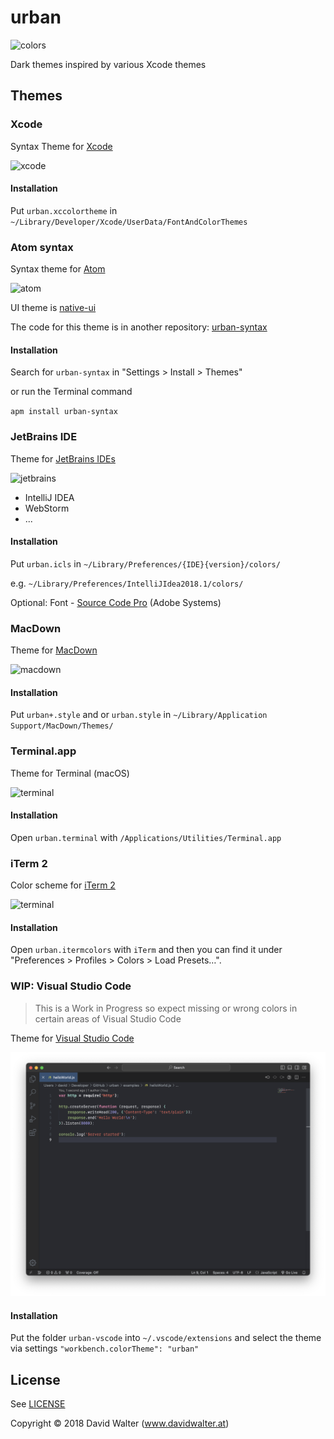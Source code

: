 # urban

![colors](https://github.com/divadretlaw/urban/raw/master/assets/colors.png)

Dark themes inspired by various Xcode themes

## Themes

### Xcode

Syntax Theme for [Xcode](https://developer.apple.com/xcode/)

![xcode](https://github.com/divadretlaw/urban/raw/master/assets/xcode.png)

#### Installation

Put `urban.xccolortheme` in `~/Library/Developer/Xcode/UserData/FontAndColorThemes`

### Atom syntax

Syntax theme for [Atom](https://atom.io)

![atom](https://github.com/divadretlaw/urban/raw/master/assets/atom.png)

UI theme is [native-ui](https://github.com/fv0/native-ui)

The code for this theme is in another repository: [urban-syntax](https://github.com/divadretlaw/urban-syntax)

#### Installation

Search for `urban-syntax` in "Settings > Install > Themes"

or run the Terminal command

`apm install urban-syntax`

### JetBrains IDE 

Theme for [JetBrains IDEs](http://jetbrains.com)

![jetbrains](https://github.com/divadretlaw/urban/raw/master/assets/jetbrains.png)

* IntelliJ IDEA
* WebStorm
* ...

#### Installation

Put `urban.icls` in `~/Library/Preferences/{IDE}{version}/colors/`

e.g. `~/Library/Preferences/IntelliJIdea2018.1/colors/`

Optional: Font - [Source Code Pro](https://adobe-fonts.github.io/source-code-pro/) (Adobe Systems)

### MacDown

Theme for [MacDown](http://macdown.uranusjr.com)

![macdown](https://github.com/divadretlaw/urban/raw/master/assets/macdown.png)

#### Installation

Put `urban+.style` and or `urban.style` in `~/Library/Application Support/MacDown/Themes/`

### Terminal.app

Theme for Terminal (macOS)

![terminal](https://github.com/divadretlaw/urban/raw/master/assets/terminal.png)

#### Installation

Open `urban.terminal` with `/Applications/Utilities/Terminal.app`

### iTerm 2

Color scheme for [iTerm 2](https://iterm2.com)

![terminal](https://github.com/divadretlaw/urban/raw/master/assets/iterm2.png)

#### Installation

Open `urban.itermcolors` with `iTerm` and then you can find it under "Preferences > Profiles > Colors > Load Presets…".

### WIP: Visual Studio Code

> This is a Work in Progress so expect missing or wrong colors in certain areas of Visual Studio Code

Theme for [Visual Studio Code](https://code.visualstudio.com)

![vscode](https://github.com/divadretlaw/urban/raw/master/assets/vscode.png)

#### Installation

Put the folder `urban-vscode` into `~/.vscode/extensions` and select the theme via settings `"workbench.colorTheme": "urban"`

## License

See [LICENSE](LICENSE)

Copyright © 2018 David Walter \(www.davidwalter.at)